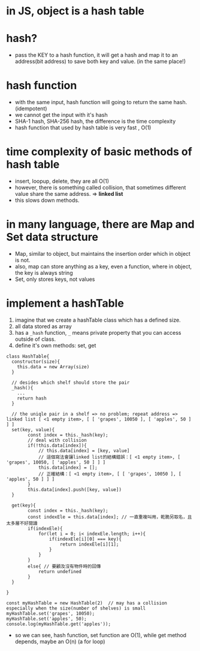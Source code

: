 # in JS, object is a hash table
# hash?
- pass the KEY to a hash function, it will get a hash and map it to an address(bit address) to save both key and value. (in the same place!)

# hash function
- with the same input, hash function will going to return the same hash. (idempotent)
- we cannot get the input with it's hash
- SHA-1 hash, SHA-256 hash, the difference is the time complexity
- hash function that used by hash table is very fast , O(1)


# time complexity of basic methods of hash table
- insert, loopup, delete, they are all O(1)
- however, there is something called collision, that sometimes different value share the same address. => **linked list**
- this slows down methods.

# in many language, there are Map and Set data structure
- Map, similar to object, but maintains the insertion order which in object is not.
- also, map can store anything as a key, even a function, where in object, the key is always string
- Set, only stores keys, not values

# implement a hashTable
1. imagine that we create a hashTable class which has a defined size.
2. all data stored as array
3. has a ```_hash``` function, ```_``` means private property that you can access outside of class.
4. define it's own methods: set, get
```
class HashTable{
  constructor(size){
    this.data = new Array(size)
  }
  
  // desides which shelf should store the pair
  _hash(){
    ...
    return hash
  }
  
  // the uniqle pair in a shelf => no problem; repeat address => linked list [ <1 empty item>, [ [ 'grapes', 10050 ], [ 'apples', 50 ] ] ]
  set(key, value){
        const index = this._hash(key);
        // deal with collision
        if(!this.data[index]){
            // this.data[index] = [key, value]
            // 這個寫法會讓linked list的結構錯誤：[ <1 empty item>, [ 'grapes', 10050, [ 'apples', 50 ] ] ]
            this.data[index] = [];        
            // 正確結構：[ <1 empty item>, [ [ 'grapes', 10050 ], [ 'apples', 50 ] ] ]
        }
        this.data[index].push([key, value])
  }

  get(key){
        const index = this._hash(key);
        const indexEle = this.data[index]; // 一直重複叫用，乾脆另取名，且太多層不好閱讀
        if(indexEle){
            for(let i = 0; i< indexEle.length; i++){
                if(indexEle[i][0] === key){
                    return indexEle[i][1];
                }
            }
        }
        else{ // 要顧及沒有物件時的回傳
            return undefined
        }
  }

}

const myHashTable = new HashTable(2)  // may has a collision especially when the size(number of shelves) is small 
myHashTable.set('grapes', 10050);
myHashTable.set('apples', 50);
console.log(myHashTable.get('apples'));
```
- so we can see, hash function, set function are O(1), while get method depends, maybe an O(n) (a for loop)



